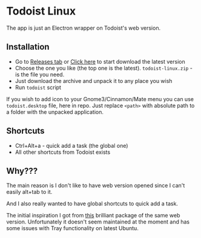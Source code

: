 Todoist Linux
=============

The app is just an Electron wrapper on Todoist's web version.

Installation
------------
* Go to [Releases tab](https://github.com/KryDos/todoist-linux/releases) or [Click here](https://dl.dropboxusercontent.com/s/jzi5g7narop1e83/todoist-linux.zip?dl=0) to start download the latest version
* Choose the one you like (the top one is the latest). `todoist-linux.zip` - is the file you need.
* Just download the archive and unpack it to any place you wish
* Run `todoist` script

If you wish to add icon to your Gnome3/Cinnamon/Mate menu you can
use `todoist.desktop` file, here in repo. Just replace `<path>` with absolute path
to a folder with the unpacked application.

Shortcuts
---------

* Ctrl+Alt+a - quick add a task (the global one)
* All other shortcuts from Todoist exists

Why???
-------
The main reason is I don't like to have web version opened since I can't easily alt+tab to it.

And I also really wanted to have global shortcuts to quick add a task.

The initial inspiration I got from [this](https://github.com/kamhix/todoist-linux) brilliant package of the same web version.
Unfortunately it doesn't seem maintained at the moment and has some issues with Tray functionality on latest Ubuntu.
